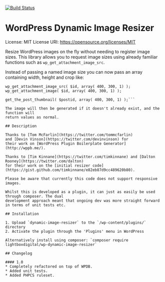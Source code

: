 [![Build Status](https://travis-ci.org/LightboxDigital/wp-dynamic-image-resizer.svg?branch=master)](https://travis-ci.org/LightboxDigital/wp-dynamic-image-resizer)

# WordPress Dynamic Image Resizer

License: MIT
License URI: https://opensource.org/licenses/MIT

Resize WordPress images on the fly without needing to register image sizes. This
library allows you to request image sizes using already familiar functions such as `wp_get_attachment_image_src`.

Instead of passing a named image size you can now pass an array containing width, height and crop like:

```
wp_get_attachment_image_src( $id, array( 400, 300, 1) );
wp_get_attachment_image( $id, array( 400, 300, 1) );

get_the_post_thumbnail( $postid, array( 400, 300, 1) );```

The image will then be generated if it doesn't already exist, and the function will
return values as normal.

## Description

Thanks to [Tom McFarlin](https://twitter.com/tommcfarlin)
and [Devin Vinson](https://twitter.com/devinvinson) for
their work on [WordPress Plugin Boilerplate Generator](http://wppb.me/).

Thanks to [Tim Kinnane](https://twitter.com/timkinnane) and [Dalton Rooney](https://twitter.com/dalton)
for their work on the [initial resizer code](https://gist.github.com/timkinnane/e82eb87d9cc489620b80).

Please be aware that currently this code does not support responsive images.

Whilst this is developed as a plugin, it can just as easily be used through composer. The dual
development approach meant that ongoing dev was more straight forward in terms of unit tests etc.

## Installation

1. Upload `dynamic-image-resizer` to the `/wp-content/plugins/` directory
2. Activate the plugin through the 'Plugins' menu in WordPress

Alternatively install using composer: `composer require lightboxdigital/wp-dynamic-image-resizer`

## Changelog

#### 1.0
* Completely refactored on top of WPDB.
* Added unit tests.
* Added PHPCS ruleset.
